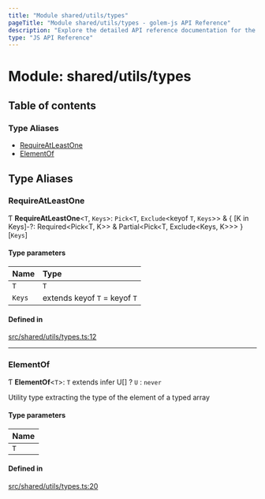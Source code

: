 ```yaml
---
title: "Module shared/utils/types"
pageTitle: "Module shared/utils/types - golem-js API Reference"
description: "Explore the detailed API reference documentation for the Module shared/utils/types within the golem-js SDK for the Golem Network."
type: "JS API Reference"
---
```

# Module: shared/utils/types

## Table of contents

### Type Aliases

- [RequireAtLeastOne](shared_utils_types#requireatleastone)
- [ElementOf](shared_utils_types#elementof)

## Type Aliases

### RequireAtLeastOne

Ƭ **RequireAtLeastOne**\<`T`, `Keys`\>: `Pick`\<`T`, `Exclude`\<keyof `T`, `Keys`\>\> & \{ [K in Keys]-?: Required\<Pick\<T, K\>\> & Partial\<Pick\<T, Exclude\<Keys, K\>\>\> }[`Keys`]

#### Type parameters

| Name | Type |
| :------ | :------ |
| `T` | `T` |
| `Keys` | extends keyof `T` = keyof `T` |

#### Defined in

[src/shared/utils/types.ts:12](https://github.com/golemfactory/golem-js/blob/ed1cf1df/src/shared/utils/types.ts#L12)

___

### ElementOf

Ƭ **ElementOf**\<`T`\>: `T` extends infer U[] ? `U` : `never`

Utility type extracting the type of the element of a typed array

#### Type parameters

| Name |
| :------ |
| `T` |

#### Defined in

[src/shared/utils/types.ts:20](https://github.com/golemfactory/golem-js/blob/ed1cf1df/src/shared/utils/types.ts#L20)
